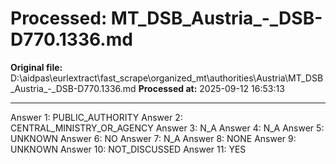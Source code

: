 # Processed: MT_DSB_Austria_-_DSB-D770.1336.md

**Original file:** D:\aidpas\eurlextract\fast_scrape\organized_mt\authorities\Austria\MT_DSB_Austria_-_DSB-D770.1336.md
**Processed at:** 2025-09-12 16:53:13

---

Answer 1: PUBLIC_AUTHORITY
Answer 2: CENTRAL_MINISTRY_OR_AGENCY
Answer 3: N_A
Answer 4: N_A
Answer 5: UNKNOWN
Answer 6: NO
Answer 7: N_A
Answer 8: NONE
Answer 9: UNKNOWN
Answer 10: NOT_DISCUSSED
Answer 11: YES